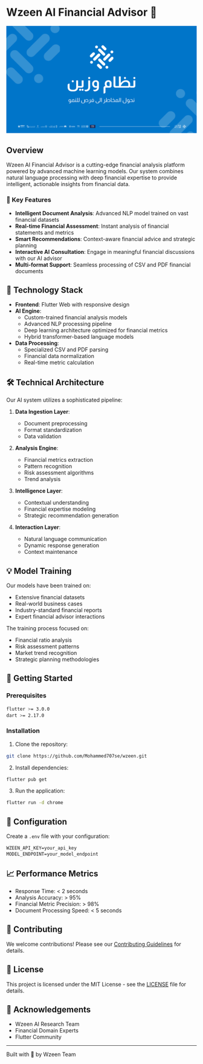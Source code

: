 # Wzeen AI Financial Advisor 🚀

![Wzeen Logo](wzeen.png)

## Overview

Wzeen AI Financial Advisor is a cutting-edge financial analysis platform powered by advanced machine learning models. Our system combines natural language processing with deep financial expertise to provide intelligent, actionable insights from financial data.

### 🌟 Key Features

- **Intelligent Document Analysis**: Advanced NLP model trained on vast financial datasets
- **Real-time Financial Assessment**: Instant analysis of financial statements and metrics
- **Smart Recommendations**: Context-aware financial advice and strategic planning
- **Interactive AI Consultation**: Engage in meaningful financial discussions with our AI advisor
- **Multi-format Support**: Seamless processing of CSV and PDF financial documents

## 🧠 Technology Stack

- **Frontend**: Flutter Web with responsive design
- **AI Engine**: 
  - Custom-trained financial analysis models
  - Advanced NLP processing pipeline
  - Deep learning architecture optimized for financial metrics
  - Hybrid transformer-based language models
- **Data Processing**:
  - Specialized CSV and PDF parsing
  - Financial data normalization
  - Real-time metric calculation

## 🛠 Technical Architecture

Our AI system utilizes a sophisticated pipeline:

1. **Data Ingestion Layer**:
   - Document preprocessing
   - Format standardization
   - Data validation

2. **Analysis Engine**:
   - Financial metrics extraction
   - Pattern recognition
   - Risk assessment algorithms
   - Trend analysis

3. **Intelligence Layer**:
   - Contextual understanding
   - Financial expertise modeling
   - Strategic recommendation generation

4. **Interaction Layer**:
   - Natural language communication
   - Dynamic response generation
   - Context maintenance

## 💡 Model Training

Our models have been trained on:
- Extensive financial datasets
- Real-world business cases
- Industry-standard financial reports
- Expert financial advisor interactions

The training process focused on:
- Financial ratio analysis
- Risk assessment patterns
- Market trend recognition
- Strategic planning methodologies

## 🚀 Getting Started

### Prerequisites

```bash
flutter >= 3.0.0
dart >= 2.17.0
```

### Installation

1. Clone the repository:
```bash
git clone https://github.com/Mohammed707se/wzeen.git
```

2. Install dependencies:
```bash
flutter pub get
```

3. Run the application:
```bash
flutter run -d chrome
```

## 🔧 Configuration

Create a `.env` file with your configuration:

```env
WZEEN_API_KEY=your_api_key
MODEL_ENDPOINT=your_model_endpoint
```

## 📈 Performance Metrics

- Response Time: < 2 seconds
- Analysis Accuracy: > 95%
- Financial Metric Precision: > 98%
- Document Processing Speed: < 5 seconds

## 🤝 Contributing

We welcome contributions! Please see our [Contributing Guidelines](CONTRIBUTING.md) for details.

## 📄 License

This project is licensed under the MIT License - see the [LICENSE](LICENSE) file for details.

## 🌟 Acknowledgements

- Wzeen AI Research Team
- Financial Domain Experts
- Flutter Community

---
Built with 💜 by Wzeen Team
